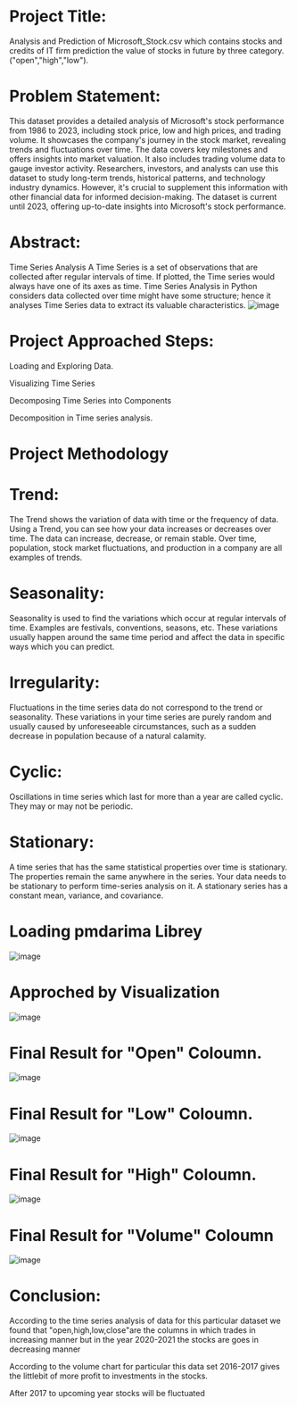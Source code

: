 # Project Title:
Analysis and Prediction of Microsoft_Stock.csv which contains stocks and credits of IT firm prediction the value of stocks in future by three category.("open","high","low").

# Problem Statement:
This dataset provides a detailed analysis of Microsoft's stock performance from 1986 to 2023, including stock price, low and high prices, and trading volume. It showcases the company's journey in the stock market, revealing trends and fluctuations over time. The data covers key milestones and offers insights into market valuation. It also includes trading volume data to gauge investor activity. Researchers, investors, and analysts can use this dataset to study long-term trends, historical patterns, and technology industry dynamics. However, it's crucial to supplement this information with other financial data for informed decision-making. The dataset is current until 2023, offering up-to-date insights into Microsoft's stock performance.

# Abstract:
Time Series Analysis A Time Series is a set of observations that are collected after regular intervals of time. If plotted, the Time series would always have one of its axes as time. Time Series Analysis in Python considers data collected over time might have some structure; hence it analyses Time Series data to extract its valuable characteristics.
![image](https://github.com/Manichandachiever1/TimeSeriesanalysis/assets/127472257/1d443eb6-11a2-4434-98f1-432f56b550af)


# Project Approached Steps:
Loading and Exploring Data.

Visualizing Time Series

Decomposing Time Series into Components

Decomposition in Time series analysis.
# Project Methodology
# Trend:
The Trend shows the variation of data with time or the frequency of data. Using a Trend, you can see how your data increases or decreases over time. The data can increase, decrease, or remain stable. Over time, population, stock market fluctuations, and production in a company are all examples of trends.

# Seasonality:
Seasonality is used to find the variations which occur at regular intervals of time. Examples are festivals, conventions, seasons, etc. These variations usually happen around the same time period and affect the data in specific ways which you can predict.

# Irregularity:
Fluctuations in the time series data do not correspond to the trend or seasonality. These variations in your time series are purely random and usually caused by unforeseeable circumstances, such as a sudden decrease in population because of a natural calamity.

# Cyclic:
Oscillations in time series which last for more than a year are called cyclic. They may or may not be periodic.

# Stationary:
A time series that has the same statistical properties over time is stationary. The properties remain the same anywhere in the series. Your data needs to be stationary to perform time-series analysis on it. A stationary series has a constant mean, variance, and covariance.
# Loading pmdarima Librey
![image](https://github.com/Manichandachiever1/TimeSeriesanalysis/assets/127472257/66981c38-6d03-4690-a638-58c7c843023a)


# Approched by Visualization
![image](https://github.com/Manichandachiever1/TimeSeriesanalysis/assets/127472257/65080907-c6a8-47de-b93b-24cbd82b4007)


# Final Result for "Open" Coloumn.
![image](https://github.com/Manichandachiever1/TimeSeriesanalysis/assets/127472257/24300276-9cb2-4af3-8774-211a7c2d1e43)


# Final Result for "Low" Coloumn.
![image](https://github.com/Manichandachiever1/TimeSeriesanalysis/assets/127472257/53608cc9-aef9-4edf-bea9-492a5ca4eb19)


# Final Result for "High" Coloumn.
![image](https://github.com/Manichandachiever1/TimeSeriesanalysis/assets/127472257/f94fc7c2-3e5c-490f-b0f1-e83377b1fb11)


# Final Result for "Volume" Coloumn
![image](https://github.com/Manichandachiever1/TimeSeriesanalysis/assets/127472257/32e39231-d621-414c-8d1d-a30d5580cb82)


# Conclusion:
According to the time series analysis of data for this particular dataset we found that "open,high,low,close"are the columns in which trades in increasing manner but in the year 2020-2021 the stocks are goes in decreasing manner

According to the volume chart for particular this data set 2016-2017 gives the littlebit of more profit to investments in the stocks.

After 2017 to upcoming year stocks will be fluctuated
